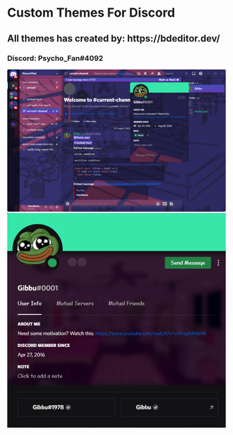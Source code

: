 # Custom Themes For Discord
<style>
  background: black;
  </style>

<h2> All themes has created by: https://bdeditor.dev/ </h2>

<h3> Discord: Psycho_Fan#4092 </h3>


<center><img src="d38dd675-684e-47d1-9e07-03bad42653af.png"></center>
<center><img src="9ffa5768-495b-44a5-9e68-8b0997869bfe.png"></center>

